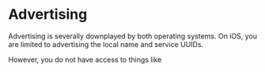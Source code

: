 # Advertising

Advertising is severally downplayed by both operating systems.  On iOS, you are limited to advertising the local name and service UUIDs.

However, you do not have access to things like 